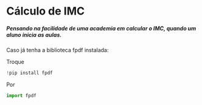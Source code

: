 # Cálculo de IMC

##### Pensando na facilidade de uma academia em calcular o IMC, quando um aluno inicia as aulas.

Caso já tenha a biblioteca fpdf instalada:

Troque 
```py
!pip install fpdf
```
Por
```py
import fpdf
```
